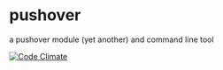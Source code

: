 pushover
========

a pushover module (yet another) and command line tool

[![Code Climate](https://codeclimate.com/github/rickmer/pushover/badges/gpa.svg)](https://codeclimate.com/github/rickmer/pushover) 
